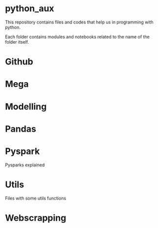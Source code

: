# python_aux
This repository contains files and codes that help us in programming with python.

Each folder contains modules and notebooks related to the name of the folder itself.

# Github 

# Mega

# Modelling

# Pandas

# Pyspark
Pysparks explained

# Utils
Files with some utils functions

# Webscrapping

